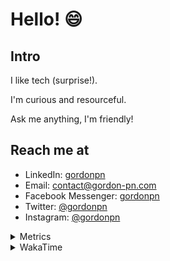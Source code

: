 # Hello! 😄

## Intro

I like tech (surprise!).

I'm curious and resourceful.

Ask me anything, I'm friendly!

## Reach me at

- LinkedIn: [gordonpn](https://www.linkedin.com/in/gordonpn/)
- Email: [contact@gordon-pn.com](mailto:contact@gordon-pn.com)
- Facebook Messenger: [gordonpn](https://www.messenger.com/t/Gordonpn)
- Twitter: [@gordonpn](https://twitter.com/Gordonpn)
- Instagram: [@gordonpn](https://www.instagram.com/gordonpn/)

<details>
  <summary>Metrics</summary>

  <img align="center" src="https://github.com/gordonpn/gordonpn/blob/master/github-metrics.svg" alt="GitHub Metrics">

</details>

<details>
  <summary>WakaTime</summary>

  <!--START_SECTION:waka-->
📊 **This Week I Spent My Time On** 

```text
💬 Programming Languages: 
TypeScript               4 hrs 55 mins       ███████████░░░░░░░░░░░░░░   44.15 % 
Java                     4 hrs 36 mins       ██████████░░░░░░░░░░░░░░░   41.32 % 
JSON                     44 mins             ██░░░░░░░░░░░░░░░░░░░░░░░   06.61 % 
INI                      14 mins             █░░░░░░░░░░░░░░░░░░░░░░░░   02.19 % 
GitIgnore file           12 mins             ░░░░░░░░░░░░░░░░░░░░░░░░░   01.82 % 

🔥 Editors: 
Intellijidea             10 hrs 54 mins      ████████████████████████░   97.73 % 
VS Code                  15 mins             █░░░░░░░░░░░░░░░░░░░░░░░░   02.27 % 
```


 Last Updated on 13/05/2024 10:20:09 UTC
<!--END_SECTION:waka-->
</details>
